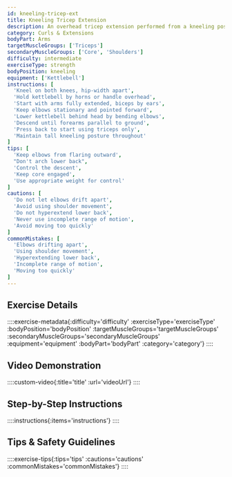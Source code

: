 ```yaml
---
id: kneeling-tricep-ext
title: Kneeling Tricep Extension
description: An overhead tricep extension performed from a kneeling position, isolating the triceps while demanding core stability and shoulder mobility, removing the ability to use leg drive or momentum.
category: Curls & Extensions
bodyPart: Arms
targetMuscleGroups: ['Triceps']
secondaryMuscleGroups: ['Core', 'Shoulders']
difficulty: intermediate
exerciseType: strength
bodyPosition: kneeling
equipment: ['Kettlebell']
instructions: [
  'Kneel on both knees, hip-width apart',
  'Hold kettlebell by horns or handle overhead',
  'Start with arms fully extended, biceps by ears',
  'Keep elbows stationary and pointed forward',
  'Lower kettlebell behind head by bending elbows',
  'Descend until forearms parallel to ground',
  'Press back to start using triceps only',
  'Maintain tall kneeling posture throughout'
]
tips: [
  'Keep elbows from flaring outward',
  "Don't arch lower back",
  'Control the descent',
  'Keep core engaged',
  'Use appropriate weight for control'
]
cautions: [
  'Do not let elbows drift apart',
  'Avoid using shoulder movement',
  'Do not hyperextend lower back',
  'Never use incomplete range of motion',
  'Avoid moving too quickly'
]
commonMistakes: [
  'Elbows drifting apart',
  'Using shoulder movement',
  'Hyperextending lower back',
  'Incomplete range of motion',
  'Moving too quickly'
]
---
```


## Exercise Details

::::exercise-metadata{:difficulty='difficulty' :exerciseType='exerciseType' :bodyPosition='bodyPosition' :targetMuscleGroups='targetMuscleGroups' :secondaryMuscleGroups='secondaryMuscleGroups' :equipment='equipment' :bodyPart='bodyPart' :category='category'}
::::

## Video Demonstration

::::custom-video{:title='title' :url='videoUrl'}
::::

## Step-by-Step Instructions

::::instructions{:items='instructions'}
::::

## Tips & Safety Guidelines

::::exercise-tips{:tips='tips' :cautions='cautions' :commonMistakes='commonMistakes'}
::::
